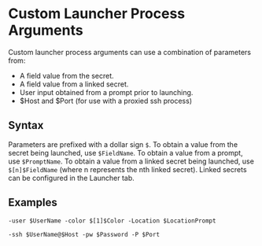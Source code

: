 [title]: # (Custom Launcher Process Arguments)
[tags]: # (Launcher, Process Arguments)
[priority]: #

# Custom Launcher Process Arguments

Custom launcher process arguments can use a combination of parameters from: 

- A field value from the secret.
- A field value from a linked secret.
- User input obtained from a prompt prior to launching.
- $Host and $Port (for use with a proxied ssh process) 

## Syntax

Parameters are prefixed with a dollar sign `$`. To obtain a value from the secret being launched, use `$FieldName`. To obtain a value from a prompt, use `$PromptName`. To obtain a value from a linked secret being launched, use `$[n]$FieldName` (where n represents the nth linked secret). Linked secrets can be configured in the Launcher tab.   

## Examples

`-user $UserName -color $[1]$Color -Location $LocationPrompt`       

`-ssh $UserName@$Host -pw $Password -P $Port`